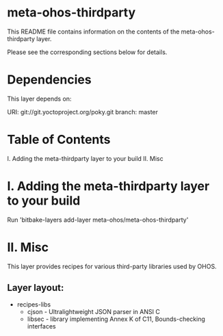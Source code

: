 meta-ohos-thirdparty
====================

This README file contains information on the contents of the meta-ohos-thirdparty layer.

Please see the corresponding sections below for details.

Dependencies
============

This layer depends on:

  URI: git://git.yoctoproject.org/poky.git
  branch: master

Table of Contents
=================

  I. Adding the meta-thirdparty layer to your build
 II. Misc


I. Adding the meta-thirdparty layer to your build
=================================================

Run 'bitbake-layers add-layer meta-ohos/meta-ohos-thirdparty'

II. Misc
========
This layer provides recipes for various third-party libraries
used by OHOS.

## Layer layout:
 - recipes-libs
   - cjson - Ultralightweight JSON parser in ANSI C
   - libsec - library implementing Annex K of C11, Bounds-checking interfaces
